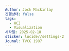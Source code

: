 ```yaml
---
Author: Jock Mackinlay
진행상태: false
tags:
  - HCI
  - Visualization
시작일: 2025-02-18
sticker: lucide//settings-2
Jounal: TVCG 1987
---
```

